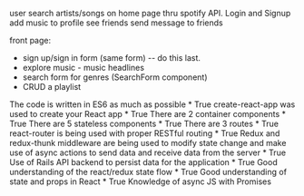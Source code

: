 user search artists/songs on home page thru spotify API.
Login and Signup
add music to profile
see friends
send message to friends

front page:
 - sign up/sign in form (same form) -- do this last.
 - explore music - music headlines
 - search form for genres (SearchForm component)
 - CRUD a playlist


The code is written in ES6 as much as possible *
True
create-react-app was used to create your React app *
True
There are 2 container components *
True
There are 5 stateless components *
True
There are 3 routes *
True
react-router is being used with proper RESTful routing *
True
Redux and redux-thunk middleware are being used to modify state change and make use of async actions to send data and receive data from the server *
True
Use of Rails API backend to persist data for the application *
True
Good understanding of the react/redux state flow *
True
Good understanding of state and props in React *
True
Knowledge of async JS with Promises
